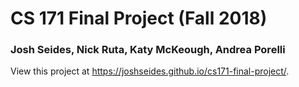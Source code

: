 # CS 171 Final Project (Fall 2018)
### Josh Seides, Nick Ruta, Katy McKeough, Andrea Porelli
View this project at https://joshseides.github.io/cs171-final-project/.
